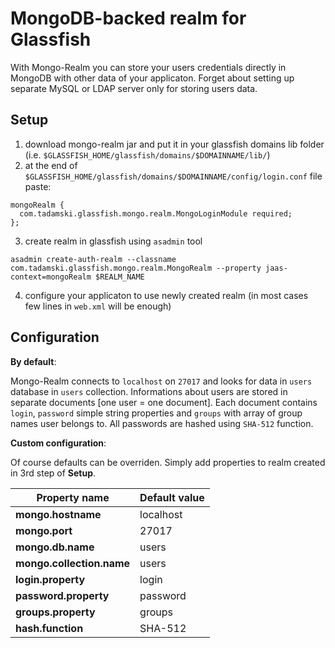 MongoDB-backed realm for Glassfish
===========

With Mongo-Realm you can store your users credentials directly in MongoDB with other data of your applicaton. Forget about setting up separate MySQL or LDAP server only for storing users data.

Setup
----------

 1. download mongo-realm jar and put it in your glassfish domains lib folder (i.e. `$GLASSFISH_HOME/glassfish/domains/$DOMAINNAME/lib/`)
 2. at the end of `$GLASSFISH_HOME/glassfish/domains/$DOMAINNAME/config/login.conf` file paste:

 ```
 mongoRealm { 
   com.tadamski.glassfish.mongo.realm.MongoLoginModule required; 
 };
 ```
 3. create realm in glassfish using `asadmin` tool
 
 ```
 asadmin create-auth-realm --classname com.tadamski.glassfish.mongo.realm.MongoRealm --property jaas-context=mongoRealm $REALM_NAME
 ```
 4. configure your applicaton to use newly created realm (in most cases few lines in `web.xml` will be enough)

Configuration
-------------
__By default__:

Mongo-Realm connects to `localhost` on `27017` and looks for data in `users` database in `users` collection. Informations about users are stored in separate documents [one user = one document]. Each document contains `login`, `password` simple string properties and `groups` with array of group names user belongs to. All passwords are hashed using `SHA-512` function.

__Custom configuration__:

Of course defaults can be overriden. Simply add properties to realm created in 3rd step of __Setup__.

| Property name             | Default value |
|---------------------------|---------------|
| __mongo.hostname__        | localhost     |
| __mongo.port__            | 27017         |
| __mongo.db.name__         | users         |
| __mongo.collection.name__ | users         |
| __login.property__        | login         |
| __password.property__     | password      |
| __groups.property__       | groups        |
| __hash.function__         | SHA-512       |


